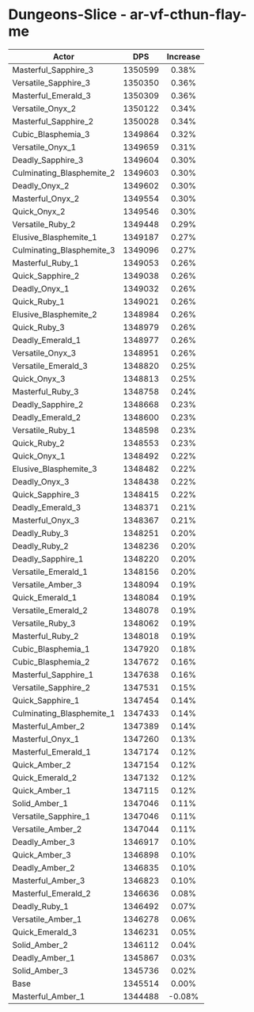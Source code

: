 # Dungeons-Slice - ar-vf-cthun-flay-me
| Actor | DPS | Increase |
|---|:---:|:---:|
|Masterful_Sapphire_3|1350599|0.38%|
|Versatile_Sapphire_3|1350350|0.36%|
|Masterful_Emerald_3|1350309|0.36%|
|Versatile_Onyx_2|1350122|0.34%|
|Masterful_Sapphire_2|1350028|0.34%|
|Cubic_Blasphemia_3|1349864|0.32%|
|Versatile_Onyx_1|1349659|0.31%|
|Deadly_Sapphire_3|1349604|0.30%|
|Culminating_Blasphemite_2|1349603|0.30%|
|Deadly_Onyx_2|1349602|0.30%|
|Masterful_Onyx_2|1349554|0.30%|
|Quick_Onyx_2|1349546|0.30%|
|Versatile_Ruby_2|1349448|0.29%|
|Elusive_Blasphemite_1|1349187|0.27%|
|Culminating_Blasphemite_3|1349096|0.27%|
|Masterful_Ruby_1|1349053|0.26%|
|Quick_Sapphire_2|1349038|0.26%|
|Deadly_Onyx_1|1349032|0.26%|
|Quick_Ruby_1|1349021|0.26%|
|Elusive_Blasphemite_2|1348984|0.26%|
|Quick_Ruby_3|1348979|0.26%|
|Deadly_Emerald_1|1348977|0.26%|
|Versatile_Onyx_3|1348951|0.26%|
|Versatile_Emerald_3|1348820|0.25%|
|Quick_Onyx_3|1348813|0.25%|
|Masterful_Ruby_3|1348758|0.24%|
|Deadly_Sapphire_2|1348668|0.23%|
|Deadly_Emerald_2|1348600|0.23%|
|Versatile_Ruby_1|1348598|0.23%|
|Quick_Ruby_2|1348553|0.23%|
|Quick_Onyx_1|1348492|0.22%|
|Elusive_Blasphemite_3|1348482|0.22%|
|Deadly_Onyx_3|1348438|0.22%|
|Quick_Sapphire_3|1348415|0.22%|
|Deadly_Emerald_3|1348371|0.21%|
|Masterful_Onyx_3|1348367|0.21%|
|Deadly_Ruby_3|1348251|0.20%|
|Deadly_Ruby_2|1348236|0.20%|
|Deadly_Sapphire_1|1348220|0.20%|
|Versatile_Emerald_1|1348156|0.20%|
|Versatile_Amber_3|1348094|0.19%|
|Quick_Emerald_1|1348084|0.19%|
|Versatile_Emerald_2|1348078|0.19%|
|Versatile_Ruby_3|1348062|0.19%|
|Masterful_Ruby_2|1348018|0.19%|
|Cubic_Blasphemia_1|1347920|0.18%|
|Cubic_Blasphemia_2|1347672|0.16%|
|Masterful_Sapphire_1|1347638|0.16%|
|Versatile_Sapphire_2|1347531|0.15%|
|Quick_Sapphire_1|1347454|0.14%|
|Culminating_Blasphemite_1|1347433|0.14%|
|Masterful_Amber_2|1347389|0.14%|
|Masterful_Onyx_1|1347260|0.13%|
|Masterful_Emerald_1|1347174|0.12%|
|Quick_Amber_2|1347154|0.12%|
|Quick_Emerald_2|1347132|0.12%|
|Quick_Amber_1|1347115|0.12%|
|Solid_Amber_1|1347046|0.11%|
|Versatile_Sapphire_1|1347046|0.11%|
|Versatile_Amber_2|1347044|0.11%|
|Deadly_Amber_3|1346917|0.10%|
|Quick_Amber_3|1346898|0.10%|
|Deadly_Amber_2|1346835|0.10%|
|Masterful_Amber_3|1346823|0.10%|
|Masterful_Emerald_2|1346636|0.08%|
|Deadly_Ruby_1|1346492|0.07%|
|Versatile_Amber_1|1346278|0.06%|
|Quick_Emerald_3|1346231|0.05%|
|Solid_Amber_2|1346112|0.04%|
|Deadly_Amber_1|1345867|0.03%|
|Solid_Amber_3|1345736|0.02%|
|Base|1345514|0.00%|
|Masterful_Amber_1|1344488|-0.08%|
